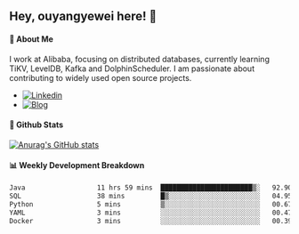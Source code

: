 ## Hey, ouyangyewei here! :wave:

#### :rocket: About Me
I work at Alibaba, focusing on distributed databases, currently learning TiKV, LevelDB, Kafka and DolphinScheduler. I am passionate about contributing to widely used open source projects.

- [![Linkedin](https://img.shields.io/badge/LinkedIn-ouyangyewei-blue)](https://www.linkedin.com/in/ouyangyewei/)
- [![Blog](https://img.shields.io/badge/Blog-yeweiouyang-orange)](https://blog.csdn.net/yeweiouyang)

#### :star2: Github Stats
[![Anurag's GitHub stats](https://github-readme-stats.vercel.app/api?username=ouyangyewei&show_icons=true&cache_seconds=3600&theme=tokyonight)](https://github.com/anuraghazra/github-readme-stats)

#### :bar_chart: Weekly Development Breakdown
<!--START_SECTION:waka-->

```txt
Java                  11 hrs 59 mins  ███████████████████████▒░   92.90 %
SQL                   38 mins         █▒░░░░░░░░░░░░░░░░░░░░░░░   04.95 %
Python                5 mins          ▒░░░░░░░░░░░░░░░░░░░░░░░░   00.67 %
YAML                  3 mins          ░░░░░░░░░░░░░░░░░░░░░░░░░   00.47 %
Docker                3 mins          ░░░░░░░░░░░░░░░░░░░░░░░░░   00.39 %
```

<!--END_SECTION:waka-->
